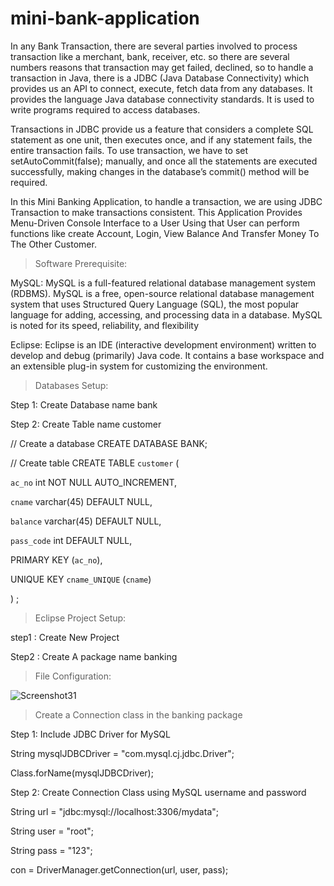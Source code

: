 # mini-bank-application

In any Bank Transaction, there are several parties involved to process transaction like a merchant, bank, receiver, etc. so there are several numbers reasons that transaction may get failed, declined, so to handle a transaction in Java, there is a JDBC (Java Database Connectivity) which provides us an API to connect, execute, fetch data from any databases. It provides the language Java database connectivity standards. It is used to write programs required to access databases.

Transactions in JDBC provide us a  feature that considers a complete SQL statement as one unit,  then executes once, and if any statement fails, the entire transaction fails. To use transaction, we have to set setAutoCommit(false); manually, and once all the statements are executed successfully, making changes in the database’s commit() method will be required. 

In this Mini Banking Application, to handle a transaction, we are using JDBC Transaction to make transactions consistent.  This Application Provides Menu-Driven Console Interface to a User Using that User can perform functions like create Account, Login, View Balance And Transfer Money To The Other Customer.



>Software Prerequisite:

MySQL:
MySQL is a full-featured relational database management system (RDBMS). MySQL is a free, open-source relational database management system that uses Structured Query Language (SQL), the most popular language for adding, accessing, and processing data in a database. MySQL is noted for its speed, reliability, and flexibility

Eclipse:
Eclipse is an IDE (interactive development environment) written to develop and debug (primarily) Java code. It contains a base workspace and an extensible plug-in system for customizing the environment. 



>Databases Setup:

Step 1: Create Database name bank

Step 2: Create Table name customer

// Create a database 
CREATE DATABASE BANK; 


// Create table
CREATE TABLE `customer` (

 `ac_no` int NOT NULL AUTO_INCREMENT,

 `cname` varchar(45) DEFAULT NULL,

 `balance` varchar(45) DEFAULT NULL,

 `pass_code` int DEFAULT NULL,

 PRIMARY KEY (`ac_no`),

 UNIQUE KEY `cname_UNIQUE` (`cname`)

) ;




>Eclipse Project Setup:

step1 : Create New Project

Step2 : Create A package name banking



>File Configuration:

![Screenshot31](https://user-images.githubusercontent.com/61544732/143549148-bd117a40-6931-46f8-8cd7-60ea25ca5d04.png)


>Create a Connection class in the banking package

Step 1: Include JDBC Driver for MySQL

String mysqlJDBCDriver = "com.mysql.cj.jdbc.Driver";

Class.forName(mysqlJDBCDriver);

Step 2: Create Connection Class using MySQL username and password

String url = "jdbc:mysql://localhost:3306/mydata";

String user = "root";

String pass = "123";

con = DriverManager.getConnection(url, user, pass);


